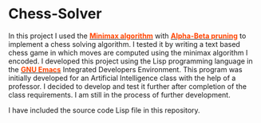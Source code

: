 Chess-Solver
============

In this project I used the <a href="http://en.wikipedia.org/wiki/Minimax" target="_blank"><font color="#ff4500"><b>Minimax algorithm</b></font></a> with <a href="http://en.wikipedia.org/wiki/Alpha-beta_pruning" target="_blank"><font color="#ff4500"><b>Alpha-Beta pruning</b></font></a> to implement a chess solving algorithm. I tested it by writing a text based chess game in which moves are computed using the minimax algorithm I encoded. I developed this project using the Lisp programming language in the <a href="http://www.gnu.org/software/emacs/" target="_blank"><font color="#ff4500"><b>GNU Emacs</b></font></a> Integrated Developers Environment. This program was initially developed for an Artificial Intelligence class with the help of a professor. I decided to develop and test it further after completion of the class requirements. I am still in the process of further development. <br>

I have included the source code Lisp file in this repository. 